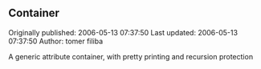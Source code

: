 ## Container

Originally published: 2006-05-13 07:37:50
Last updated: 2006-05-13 07:37:50
Author: tomer filiba

A generic attribute container, with pretty printing and recursion protection